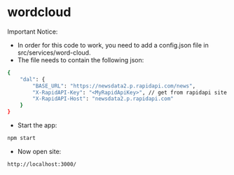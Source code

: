 # wordcloud
Important Notice:
- In order for this code to work, you need to add a config.json file in src/services/word-cloud.
- The file needs to contain the following json:
```sh
{
    "dal": {
        "BASE_URL": "https://newsdata2.p.rapidapi.com/news",
        "X-RapidAPI-Key": "<MyRapidApiKey>", // get from rapidapi site after you sign up
        "X-RapidAPI-Host": "newsdata2.p.rapidapi.com"
    }
}
```
- Start the app:
```sh
npm start
```
- Now open site:
```sh
http://localhost:3000/
```
